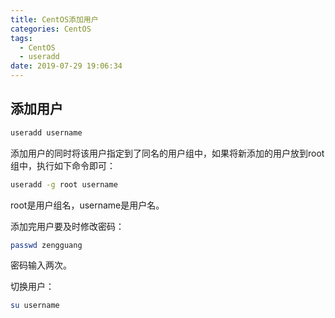 ```yaml
---
title: CentOS添加用户
categories: CentOS
tags:
  - CentOS
  - useradd
date: 2019-07-29 19:06:34
---
```



## 添加用户

```bash
useradd username
```

添加用户的同时将该用户指定到了同名的用户组中，如果将新添加的用户放到root组中，执行如下命令即可：

```bash
useradd -g root username
```

root是用户组名，username是用户名。

添加完用户要及时修改密码：

```bash
passwd zengguang
```

密码输入两次。

切换用户：

```bash
su username
```
